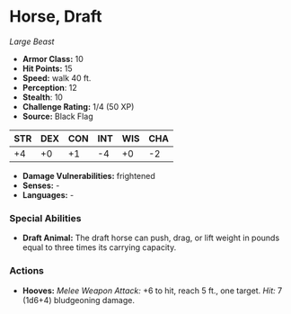 # Horse, Draft

*Large* *Beast*

- **Armor Class:** 10
- **Hit Points:** 15 
- **Speed:** walk 40 ft.
- **Perception**: 12
- **Stealth**: 10
- **Challenge Rating:** 1/4 (50 XP)
- **Source:** Black Flag

| STR | DEX | CON | INT | WIS | CHA |
| --- | --- | --- | --- | --- | --- |
| +4 | +0 | +1 | -4 | +0 | -2 |

- **Damage Vulnerabilities:** frightened
- **Senses:** -
- **Languages:** -

### Special Abilities

- **Draft Animal:** The draft horse can push, drag, or lift weight in pounds equal to three times its carrying capacity.

### Actions

- **Hooves:** _Melee Weapon Attack:_ +6 to hit, reach 5 ft., one target. _Hit:_ 7 (1d6+4) bludgeoning damage.

